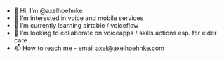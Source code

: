 - 👋 Hi, I’m @axelhoehnke
- 👀 I’m interested in voice and mobile services
- 🌱 I’m currently learning airtable / voiceflow 
- 💞️ I’m looking to collaborate on voiceapps / skills actions esp. for elder care 
- 📫 How to reach me - email axel@axelhoehnke.com

<!---
axelhoehnke/axelhoehnke is a ✨ special ✨ repository because its `README.md` (this file) appears on your GitHub profile.
You can click the Preview link to take a look at your changes.
--->
